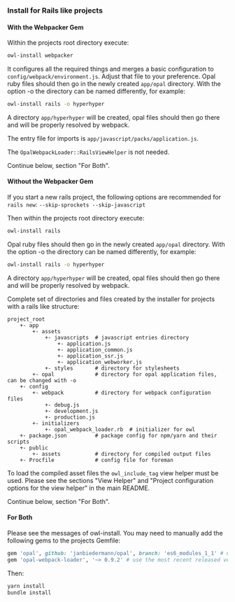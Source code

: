 ### Install for Rails like projects

#### With the Webpacker Gem
Within the projects root directory execute:
```bash
owl-install webpacker
```

It configures all the required things and merges a basic configuration to `config/webpack/environment.js`. Adjust that file to your preference.
Opal ruby files should then go in the newly created `app/opal` directory. With the option -o the directory can be named differently, for example:
```bash
owl-install rails -o hyperhyper
```
A directory `app/hyperhyper` will be created, opal files should then go there and will be properly resolved by webpack.

The entry file for imports is `app/javascript/packs/application.js`.

The `OpalWebpackLoader::RailsViewHelper` is not needed.

Continue below, section "For Both".

#### Without the Webpacker Gem
If you start a new rails project, the following options are recommended for `rails new`: `--skip-sprockets --skip-javascript`

Then within the projects root directory execute:
```bash
owl-install rails
```

Opal ruby files should then go in the newly created `app/opal` directory. With the option -o the directory can be named differently, for example:
```bash
owl-install rails -o hyperhyper
```
A directory `app/hyperhyper` will be created, opal files should then go there and will be properly resolved by webpack.

Complete set of directories and files created by the installer for projects with a rails like structure:
```
project_root
    +- app
        +- assets
            +- javascripts  # javascript entries directory
                +- application.js
                +- application_common.js
                +- application_ssr.js
                +- application_webworker.js
            +- styles       # directory for stylesheets
        +- opal             # directory for opal application files, can be changed with -o
    +- config
        +- webpack          # directory for webpack configuration files
            +- debug.js
            +- development.js
            +- production.js
        +- initializers
            +- opal_webpack_loader.rb  # initializer for owl
    +- package.json         # package config for npm/yarn and their scripts
    +- public
        +- assets           # directory for compiled output files
    +- Procfile             # config file for foreman
```

To load the compiled asset files the `owl_include_tag` view helper must be used. Please see the sections "View Helper" and 
"Project configuration options for the view helper" in the main README.

Continue below, section "For Both".

#### For Both

Please see the messages of owl-install. You may need to manually add the following gems to the projects Gemfile:
```ruby
gem 'opal', github: 'janbiedermann/opal', branch: 'es6_modules_1_1' # use the recommend branch of the main README
gem 'opal-webpack-loader', '~> 0.9.2' # use the most recent released version here
```

Then:
```bash
yarn install
bundle install
```

